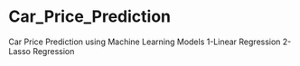 # Car_Price_Prediction
Car Price Prediction using Machine Learning Models
1-Linear Regression
2-Lasso Regression
